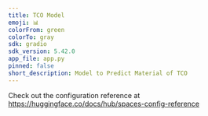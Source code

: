 ```yaml
---
title: TCO Model
emoji: 📊
colorFrom: green
colorTo: gray
sdk: gradio
sdk_version: 5.42.0
app_file: app.py
pinned: false
short_description: Model to Predict Material of TCO
---
```


Check out the configuration reference at https://huggingface.co/docs/hub/spaces-config-reference
